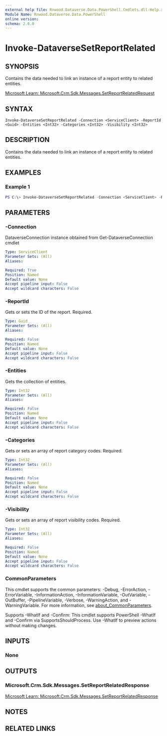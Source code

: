 ```yaml
---
external help file: Rnwood.Dataverse.Data.PowerShell.Cmdlets.dll-Help.xml
Module Name: Rnwood.Dataverse.Data.PowerShell
online version:
schema: 2.0.0
---
```


# Invoke-DataverseSetReportRelated

## SYNOPSIS
Contains the data needed to link an instance of a report entity to related entities.

[Microsoft Learn: Microsoft.Crm.Sdk.Messages.SetReportRelatedRequest](https://learn.microsoft.com/dotnet/api/Microsoft.Crm.Sdk.Messages.SetReportRelatedRequest)

## SYNTAX

```
Invoke-DataverseSetReportRelated -Connection <ServiceClient> -ReportId <Guid> -Entities <Int32> -Categories <Int32> -Visibility <Int32>
```

## DESCRIPTION
Contains the data needed to link an instance of a report entity to related entities.

## EXAMPLES

### Example 1
```powershell
PS C:\> Invoke-DataverseSetReportRelated -Connection <ServiceClient> -ReportId <Guid> -Entities <Int32> -Categories <Int32> -Visibility <Int32>
```

## PARAMETERS

### -Connection
DataverseConnection instance obtained from Get-DataverseConnection cmdlet

```yaml
Type: ServiceClient
Parameter Sets: (All)
Aliases:

Required: True
Position: Named
Default value: None
Accept pipeline input: False
Accept wildcard characters: False
```

### -ReportId
Gets or sets the ID of the report. Required.

```yaml
Type: Guid
Parameter Sets: (All)
Aliases:

Required: False
Position: Named
Default value: None
Accept pipeline input: False
Accept wildcard characters: False
```

### -Entities
Gets the collection of entities.

```yaml
Type: Int32
Parameter Sets: (All)
Aliases:

Required: False
Position: Named
Default value: None
Accept pipeline input: False
Accept wildcard characters: False
```

### -Categories
Gets or sets an array of report category codes. Required.

```yaml
Type: Int32
Parameter Sets: (All)
Aliases:

Required: False
Position: Named
Default value: None
Accept pipeline input: False
Accept wildcard characters: False
```

### -Visibility
Gets or sets an array of report visibility codes. Required.

```yaml
Type: Int32
Parameter Sets: (All)
Aliases:

Required: False
Position: Named
Default value: None
Accept pipeline input: False
Accept wildcard characters: False
```

### CommonParameters
This cmdlet supports the common parameters: -Debug, -ErrorAction, -ErrorVariable, -InformationAction, -InformationVariable, -OutVariable, -OutBuffer, -PipelineVariable, -Verbose, -WarningAction, and -WarningVariable. For more information, see [about_CommonParameters](http://go.microsoft.com/fwlink/?LinkID=113216).

Supports -WhatIf and -Confirm: This cmdlet supports PowerShell -WhatIf and -Confirm via SupportsShouldProcess. Use -WhatIf to preview actions without making changes.

## INPUTS

### None
## OUTPUTS

### Microsoft.Crm.Sdk.Messages.SetReportRelatedResponse
[Microsoft Learn: Microsoft.Crm.Sdk.Messages.SetReportRelatedResponse](https://learn.microsoft.com/dotnet/api/Microsoft.Crm.Sdk.Messages.SetReportRelatedResponse)
## NOTES

## RELATED LINKS

